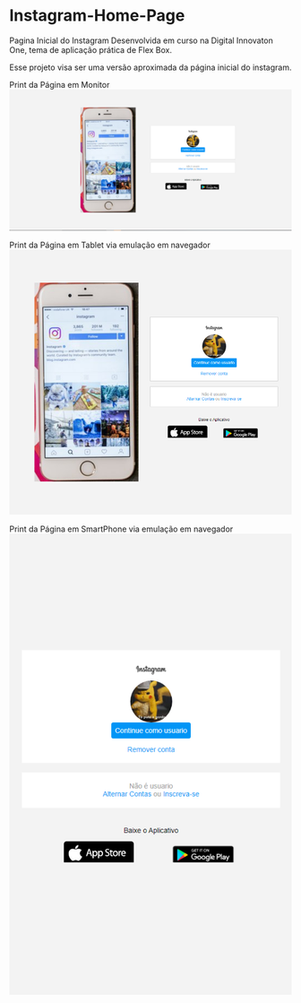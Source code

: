# Instagram-Home-Page
Pagina Inicial do Instagram Desenvolvida em curso na Digital Innovaton One, tema de aplicação prática de Flex Box.

Esse projeto visa ser uma versão aproximada da página inicial do instagram.

Print da Página em Monitor
![](https://github.com/vitorhugoclz/Instagram-Home-Page/blob/master/img/prints/Instagram%20Monitor%20Screen.png)

Print da Página em Tablet via emulação em navegador
![](https://github.com/vitorhugoclz/Instagram-Home-Page/blob/master/img/prints/InstagramTablet%20Screen.png)

Print da Página em SmartPhone via emulação em navegador
![](https://github.com/vitorhugoclz/Instagram-Home-Page/blob/master/img/prints/Instagram%20Phone%20Screen.png)
